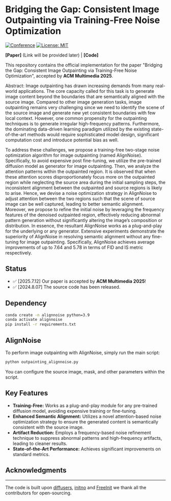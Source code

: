 # Bridging the Gap: Consistent Image Outpainting via Training-Free Noise Optimization

[![Conference](https://img.shields.io/badge/ACM%20MM-2025-blue)](https://2025.acmmm.org/)
[![License: MIT](https://img.shields.io/badge/License-MIT-yellow.svg)](https://opensource.org/licenses/MIT)

**[Paper]** (Link will be provided later) | **[Code]** 

This repository contains the official implementation for the paper "Bridging the Gap: Consistent Image Outpainting via Training-Free Noise Optimization", accepted by **ACM Multimedia 2025**.

Abstract:
Image outpainting has drawn increasing demands from many real-world applications. The core capacity called for this task is to generate image content beyond the boundaries that are semantically aligned with the source image. Compared to other image generation tasks, image outpainting remains very challenging since we need to identify the scene of the source image and generate new yet consistent boundaries with few local context. However, one common propensity for the outpainting techniques is to generate irregular high-frequency patterns. Furthermore, the dominating data-driven learning paradigm utilized by the existing state-of-the-art methods would require sophisticated model design, significant computation cost and introduce potential bias as well.

To address these challenges, we propose a training-free two-stage noise optimization algorithm for image outpainting (named AlignNoise). Specifically, to avoid expensive post fine-tuning, we utilize the pre-trained diffusion model as generator for image outpainting. Then, we analyze the attention patterns within the outpainted region. It is observed that when these attention scores disproportionately focus more on the outpainted region while neglecting the source area during the initial sampling steps, the inconsistent alignment between the outpainted and source regions is likely to arise. Hence, we devise a noise optimization strategy in AlignNoise to adjust attention between the two regions such that the scene of source image can be well captured, leading to better semantic alignment. Moreover, we propose to refine the initial noise by leveraging the frequency features of the denoised outpainted region, effectively reducing abnormal pattern generation without significantly altering the image’s composition or distribution. In essence, the resultant AlignNoise works as a plug-and-play for the underlying or any generator. Extensive experiments demonstrate the superiority of AlignNoise in resolving semantic alignment without any fine-tuning for image outpainting. Specifically, AlignNoise achieves average improvements of up to 7.64 and 5.78 in terms of FID and IS metric respectively.


## Status
* ✅ [2025.7.12] Our paper is accepted by **ACM Multimedia 2025**!
* ✅ [2024.8.07] The source code has been released.


## Dependency

```bash
conda create -n alignnoise python=3.9
conda activate alignnoise
pip install -r requirements.txt
```

## AlignNoise

To perform image outpainting with AlignNoise, simply run the main script:
```bash
python outpainting_alignnoise.py
```


You can configure the source image, mask, and other parameters within the script.



## Key Features

* **Training-Free:** Works as a plug-and-play module for any pre-trained diffusion model, avoiding expensive training or fine-tuning.
* **Enhanced Semantic Alignment:** Utilizes a novel attention-based noise optimization strategy to ensure the generated content is semantically consistent with the source image.
* **Artifact Reduction:** Employs a frequency-based noise refinement technique to suppress abnormal patterns and high-frequency artifacts, leading to cleaner results.
* **State-of-the-Art Performance:** Achieves significant improvements on standard metrics.




## Acknowledgments
---
The code is built upon [diffusers](https://github.com/huggingface/diffusers), [initno](https://github.com/xiefan-guo/initno/blob/main/run_sd_initno.py) and [FreeInit](https://github.com/TianxingWu/FreeInit) we thank all the contributors for open-sourcing.

